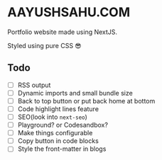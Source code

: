 # AAYUSHSAHU.COM

Portfolio website made using NextJS.

Styled using pure CSS 😎

## Todo

- [ ] RSS output
- [ ] Dynamic imports and small bundle size
- [ ] Back to top button or put back home at bottom
- [ ] Code highlight lines feature
- [ ] SEO(look into `next-seo`)
- [ ] Playground? or Codesandbox?
- [ ] Make things configurable
- [ ] Copy button in code blocks
- [ ] Style the front-matter in blogs
